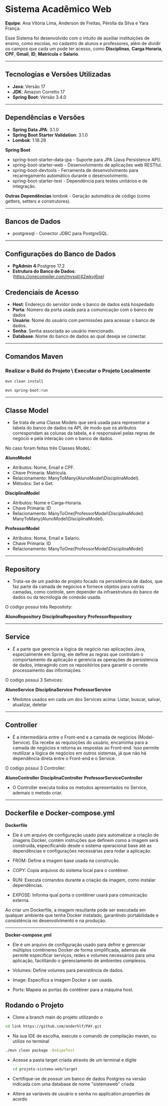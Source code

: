 # Sistema Acadêmico Web

**Equipe**: Ana Vitória Lima, Anderson de Freitas, Pérolla da Silva e Yara França. 

Esse Sistema foi desenvolvido com o intuito de auxiliar instituições de ensino, como escolas, no cadastro de alunos e professores, além de dividir os campos que cada um pode ter acesso, como **Disciplinas**, **Carga Horaria**, **CPF**, **Gmail**, **ID**, **Matrícula** e **Salario**.

---

## Tecnologias e Versões Utilizadas

- **Java**: Versão 17
- **JDK**: Amazon Corretto 17
- **Spring Boot**: Versão 3.4.0

---

## Dependências e Versões

- **Spring Data JPA**: 3.1.0
- **Spring Boot Starter Validation**: 3.1.0
- **Lombok**: 1.18.28
  
**Spring Boot**
- spring-boot-starter-data-jpa - Suporte para JPA (Java Persistence API).
- spring-boot-starter-web - Desenvolvimento de aplicações web RESTful.
- spring-boot-devtools - Ferramenta de desenvolvimento para recarregamento automático durante o desenvolvimento.
- spring-boot-starter-test - Dependência para testes unitários e de integração.

**Outras Dependências**
lombok - Geração automática de código (como getters, setters e construtores).

---

## Bancos de Dados
- postgresql - Conector JDBC para PostgreSQL.

---

## Configurações do Banco de Dados

- **PgAdmin 4**:Postgree 17.2
- **Estrutura do Banco de Dados**:(https://onecompiler.com/mysql/42wkvj6xe)
  
## Credenciais de Acesso
- **Host**: Endereço do servidor onde o banco de dados está hospedado
- **Porta**: Número da porta usada para a comunicação com o banco de dados
- **Usuário**: Nome do usuário com permissões para acessar o banco de dados.
- **Senha**: Senha associada ao usuário mencionado.
- **Database**: Nome do banco de dados ao qual deseja se conectar.

---

## Comandos Maven

### Realizar o Build do Projeto \ Executar o Projeto Localmente
```bash
mvn clean install
```

```bash
mvn spring-boot:run
```

---

## Classe Model 
- Se trata de uma Classe Modelo que será usada para representar a tabela do banco de dados na API, de modo que os atributos correspondam as colunas da tabela, e é responsável pelas regras de negócio e pela interação com o banco de dados.

No caso foram feitas três Classes ModeL:

**AlunoModel**
- Atributos: Nome, Email e CPF.
- Chave Primaria: Matricula.
- Relacionamento: ManyToMany(AlunoModel\DisciplinaModel).
- Métodos: Set e Get.
  
**DisciplinaModel**
- Atributos: Nome e Carga-Horaria.
- Chave Primaria: ID
- Relacionamento: ManyToOne(ProfessorModel\DisciplinaModel)
                  ManyToMany(AlunoModel\DisciplinaModel).

**ProfessorModel**
- Atributos: Nome, Email e Salario.
- Chave Primaria: ID
- Relacionamento: ManyToOne(ProfessorModel\DisciplinaModel)


---

## Repository
- Trata-se de um padrão de projeto focado na persistêmcia de dados, que faz parte da camada de negócios e fornece objetos para outras camadas, como controle, sem depender da infraestrutura do banco de dados ou da tecnologia de conexão usada.
  
O código possui três Repositoty:

**AlunoRepository** **DisciplinaRepository**
**ProfessorRepository**


---

## Service
- É a parte que gerencia a lógica de negócio nas aplicações Java, especialmente em Spring, ele define as regras que controlam o comportamento da aplicação e gerencia as operações de persistencia de dados, interagindo com os repositórios para garantir o correto processamento das informações.

O codigo possui 3 Setvices:

**AlunoService** 
**DisciplinaService**
**ProfessorService**

- Medotos usados em cada um dos Services acima: Listar, buscar, salvar, atualizar, deletar

---

## Controller 
- É a intermediária entre o Front-end e a camada de negócios (Model-Service). Ela recebe as requisições do usuário, encaminha para a camada de negócios e retorna as respostas ao Front-end. Isso permite reutilizar a lógica de negócios em outros sistemas, já que não há dependência direta entre o Front-end e o Service.

O codigo possui 3 Controller:

**AlunoController** 
**DisciplinaController**
**ProfessorServiceController**

- O Controller executa todos os metodos apresentados no Service, ademais o metodo criar.

---

## Dockerfile e Docker-compose.yml

**Dockerfile**
- Ele é um arquivo de configuração usado para automatizar a criação de imagens Docker, contém instruções que definem como a imagem será construída, especificando desde o sistema operacional base até as dependências e configurações necessárias para rodar a aplicação.

- FROM: Define a imagem base usada na construção.
- COPY: Copia arquivos do sistema local para o contêiner.
- RUN: Executa comandos durante a criação da imagem, como instalar dependências.
- EXPOSE: Informa qual porta o contêiner usará para comunicação externa.

Ao criar um Dockerfile, a imagem resultante pode ser executada em qualquer ambiente que tenha Docker instalado, garantindo portabilidade e consistência no desenvolvimento e na produção.

---

**Docker-compose.yml**
- Ele é um arquivo de configuração usado para definir e gerenciar múltiplos contêineres Docker de forma simplificada, ademais ele permite especificar serviços, redes e volumes necessários para uma aplicação, facilitando o gerenciamento de ambientes complexos.

- Volumes: Define volumes para persistência de dados.
- Image: Especifica a imagem Docker a ser usada.
- Ports: Mapeia as portas do contêiner para a máquina host.
  

## Rodando o Projeto
- Clone a branch main do projeto utilizando o
  

```bash
cd link https://github.com/anderhlf/PAY.git
```

- Na sua IDE de escolha, execute o comando de compilação maven, ou utilize no terminal

 ```bash
./mvn clean package -DskipeTest
 ```

- Acesse a pasta target criada através de um terminal e digite
  
  ```bash
  cd projeto-sistema-web/target
  ```

- Certifique-se de possuir um banco de dados Postgres na versão indicada com uma database de nome "sistemaweb" criada
- Altere as variáveis de usuário e senha no application.properties de acordo 


